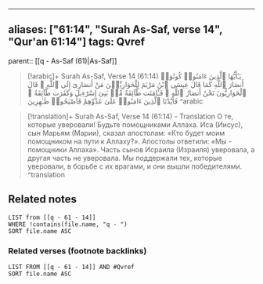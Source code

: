 
---
aliases: ["61:14", "Surah As-Saf, verse 14", "Qur'an 61:14"]
tags: Qvref
---

parent:: [[q - As-Saf (61)|As-Saf]]

> [!arabic]+ Surah As-Saf, Verse 14 (61:14)
> <span class="quran-arabic">يَـٰٓأَيُّهَا ٱلَّذِينَ ءَامَنُوا۟ كُونُوٓا۟ أَنصَارَ ٱللَّهِ كَمَا قَالَ عِيسَى ٱبْنُ مَرْيَمَ لِلْحَوَارِيِّـۧنَ مَنْ أَنصَارِىٓ إِلَى ٱللَّهِ ۖ قَالَ ٱلْحَوَارِيُّونَ نَحْنُ أَنصَارُ ٱللَّهِ ۖ فَـَٔامَنَت طَّآئِفَةٌ مِّنۢ بَنِىٓ إِسْرَٰٓءِيلَ وَكَفَرَت طَّآئِفَةٌ ۖ فَأَيَّدْنَا ٱلَّذِينَ ءَامَنُوا۟ عَلَىٰ عَدُوِّهِمْ فَأَصْبَحُوا۟ ظَـٰهِرِينَ</span>
^arabic

> [!translation]+ Surah As-Saf, Verse 14 (61:14) - Translation
> О те, которые уверовали! Будьте помощниками Аллаха. Иса (Иисус), сын Марьям (Марии), сказал апостолам: «Кто будет моим помощником на пути к Аллаху?». Апостолы ответили: «Мы - помощники Аллаха». Часть сынов Исраила (Израиля) уверовала, а другая часть не уверовала. Мы поддержали тех, которые уверовали, в борьбе с их врагами, и они вышли победителями.
^translation



## Related notes
```dataview
LIST from [[q - 61 - 14]]
WHERE !contains(file.name, "q - ")
SORT file.name ASC
```

### Related verses (footnote backlinks)
```dataview
LIST FROM [[q - 61 - 14]] AND #Qvref
SORT file.name ASC
```

